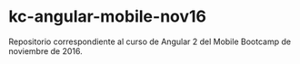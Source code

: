 # kc-angular-mobile-nov16

Repositorio correspondiente al curso de Angular 2 del Mobile Bootcamp de noviembre de 2016.

